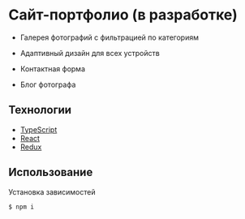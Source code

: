 # Сайт-портфолио (в разработке)
- Галерея фотографий с фильтрацией по категориям 

- Адаптивный дизайн для всех устройств

- Контактная форма

- Блог фотографа

## Технологии
- [TypeScript](https://www.typescriptlang.org/)
- [React](https://react.dev/)
- [Redux](https://redux.js.org/)

## Использование
 Установка зависимостей

```sh
$ npm i 
```

